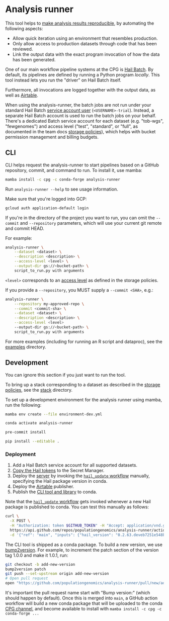 # Analysis runner

This tool helps to [make analysis results reproducible](https://github.com/populationgenomics/team-docs/blob/main/reproducible_analyses.md),
by automating the following aspects:

- Allow quick iteration using an environment that resembles production.
- Only allow access to production datasets through code that has been reviewed.
- Link the output data with the exact program invocation of how the data has
  been generated.

One of our main workflow pipeline systems at the CPG is
[Hail Batch](https://hail.is/docs/batch/getting_started.html). By default, its
pipelines are defined by running a Python program
_locally_. This tool instead lets you run the "driver" on Hail Batch itself.

Furthermore, all invocations are logged together with the output data, as well as [Airtable](https://airtable.com/tblx9NarwtJwGqTPA/viwIomAHV49Stq5zr).

When using the analysis-runner, the batch jobs are not run under your standard
Hail Batch [service account user](https://hail.is/docs/batch/service.html#sign-up)
(`<USERNAME>-trial`). Instead, a separate Hail Batch account is
used to run the batch jobs on your behalf. There's a dedicated Batch service
account for each dataset (e.g. "tob-wgs", "fewgenomes") and access level
("test", "standard", or "full", as documented in the team docs
[storage policies](https://github.com/populationgenomics/team-docs/tree/main/storage_policies#analysis-runner)),
which helps with bucket permission management and billing budgets.

## CLI

CLI helps request the analysis-runner to start pipelines based on a GitHub
repository, commit, and command to run. To install it, use mamba:

```bash
mamba install -c cpg -c conda-forge analysis-runner
```

Run `analysis-runner --help` to see usage information.

Make sure that you're logged into GCP:

```bash
gcloud auth application-default login
```

If you're in the directory of the project you want to run, you can omit the
`--commit` and `--repository` parameters, which will use your current git remote and
commit HEAD.

For example:

```bash
analysis-runner \
    --dataset <dataset> \
    --description <description> \
    --access-level <level> \
    --output-dir gs://<bucket-path> \
    script_to_run.py with arguments
```

`<level>` corresponds to an [access level](https://github.com/populationgenomics/team-docs/tree/main/storage_policies#analysis-runner) as defined in the storage policies.

If you provide a `--repository`, you MUST supply a `--commit <SHA>`, e.g.:

```bash
analysis-runner \
    --repository my-approved-repo \
    --commit <commit-sha> \
    --dataset <dataset> \
    --description <description> \
    --access-level <level>
    --output-dir gs://<bucket-path> \
    script_to_run.py with arguments
```

For more examples (including for running an R script and dataproc), see the
[examples](examples) directory.

## Development

You can ignore this section if you just want to run the tool.

To bring up a stack corresponding to a dataset as described in the
[storage policies](https://github.com/populationgenomics/team-docs/tree/main/storage_policies),
see the [stack](stack) directory.

To set up a development environment for the analysis runner using mamba, run
the following:

```bash
mamba env create --file environment-dev.yml

conda activate analysis-runner

pre-commit install

pip install --editable .
```

### Deployment

1. Add a Hail Batch service account for all supported datasets.
1. [Copy the Hail tokens](tokens) to the Secret Manager.
1. Deploy the [server](server) by invoking the [`hail_update` workflow](https://github.com/populationgenomics/analysis-runner/blob/main/.github/workflows/hail_update.yaml) manually, specifying the Hail package version in conda.
1. Deploy the [Airtable](airtable) publisher.
1. Publish the [CLI tool and library](analysis_runner) to conda.

Note that the [`hail_update` workflow](https://github.com/populationgenomics/analysis-runner/blob/main/.github/workflows/hail_update.yaml) gets invoked whenever a new Hail package is published to conda. You can test this manually as follows:

```bash
curl \
  -X POST \
  -H "Authorization: token $GITHUB_TOKEN" -H "Accept: application/vnd.github.v3+json" \
  https://api.github.com/repos/populationgenomics/analysis-runner/actions/workflows/6364059/dispatches \
  -d '{"ref": "main", "inputs": {"hail_version": "0.2.63.deveb7251e548b1"}}'
```

The CLI tool is shipped as a conda package. To build a new version,
we use [bump2version](https://pypi.org/project/bump2version/).
For example, to increment the patch section of the version tag 1.0.0 and make
it 1.0.1, run:

```bash
git checkout -b add-new-version
bump2version patch
git push --set-upstream origin add-new-version
# Open pull request
open "https://github.com/populationgenomics/analysis-runner/pull/new/add-new-version"
```

It's important the pull request name start with "Bump version:" (which should happen
by default). Once this is merged into `main`, a GitHub action workflow will build a
new conda package that will be uploaded to the conda [CPG
channel](https://anaconda.org/cpg/), and become available to install with `mamba install -c cpg -c conda-forge ...`
